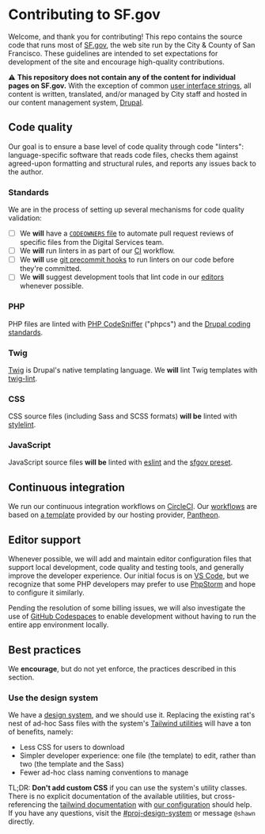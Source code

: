 # Contributing to SF.gov

Welcome, and thank you for contributing! This repo contains the source code that runs most of [SF.gov], the web site run by the City & County of San Francisco. These guidelines are intended to set expectations for development of the site and encourage high-quality contributions.

⚠️ **This repository does not contain any of the content for individual pages on SF.gov.** With the exception of common [user interface strings][ui strings], all content is written, translated, and/or managed by City staff and hosted in our content management system, [Drupal].

## Code quality
Our goal is to ensure a base level of code quality through code "linters": language-specific software that reads code files, checks them against agreed-upon formatting and structural rules, and reports any issues back to the author.

### Standards
We are in the process of setting up several mechanisms for code quality validation:

- [ ] We **will** have a [`CODEOWNERS` file][codeowners] to automate pull request reviews of specific files from the Digital Services team.
- [ ] We **will** run linters in as part of our [CI](#continuous-integration) workflow.
- [ ] We **will** use [git precommit hooks]() to run linters on our code before they're committed.
- [ ] We **will** suggest development tools that lint code in our [editors](#editor-support) whenever possible.

### PHP
PHP files are linted with [PHP CodeSniffer][] ("phpcs") and the [Drupal coding standards].

### Twig
[Twig] is Drupal's native templating language. We **will** lint Twig templates with [twig-lint](https://github.com/asm89/twig-lint).

### CSS
CSS source files (including Sass and SCSS formats) **will be** linted with [stylelint].

### JavaScript
JavaScript source files **will be** linted with [eslint] and the [sfgov preset][eslint-plugin-sfgov].

## Continuous integration
We run our continuous integration workflows on [CircleCI](). Our
[workflows](../.circleci) are based on [a template](https://github.com/pantheon-systems/example-drops-8-composer) provided by our hosting provider, [Pantheon].

## Editor support
Whenever possible, we will add and maintain editor configuration files that support local development, code quality and testing tools, and generally improve the developer experience. Our initial focus is on [VS Code], but we recognize that some PHP developers may prefer to use [PhpStorm] and hope to configure it similarly.

Pending the resolution of some billing issues, we will also investigate the use of [GitHub Codespaces][codespaces] to enable development without having to run the entire app environment locally.

## Best practices
We **encourage**, but do not yet enforce, the practices described in this section.

<!-- 
### Best practice title

A brief description of the best practice.

**Why**: Explain why this is important, useful, etc.
**How**: If necessary, explain implementation details, refactoring process, etc.
-->

### Use the design system
We have a [design system], and we should use it. Replacing the existing rat's nest of ad-hoc Sass files with the system's [Tailwind utilities] will have a ton of benefits, namely:

- Less CSS for users to download
- Simpler developer experience: one file (the template) to edit, rather than two (the template and the Sass)
- Fewer ad-hoc class naming conventions to manage

TL;DR: **Don't add custom CSS** if you can use the system's utility classes. There is no explicit documentation of the available utilities, but cross-referencing the [tailwind documentation][tailwind] with [our configuration](https://github.com/SFDigitalServices/design-system/blob/main/tailwind.config.js) should help. If you have any questions, visit the [#proj-design-system][design system slack] or message `@shawn` directly.


[codeowners]: https://docs.github.com/en/repositories/managing-your-repositorys-settings-and-features/customizing-your-repository/about-code-owners
[codespaces]: https://github.com/features/codespaces
[design system]: https://design-system.sf.gov
[design system slack]: https://sfdigitalservices.slack.com/archives/CEERV5DCG
[drupal]: https://www.drupal.org/
[drupal coding standards]: https://www.drupal.org/docs/develop/standards/coding-standards
[eslint]: https://eslint.org/
[eslint-plugin-sfgov]: https://github.com/SFDigitalServices/eslint-plugin-sfgov
[pantheon]: https://pantheon.io/
[php codesniffer]: https://github.com/squizlabs/PHP_CodeSniffer
[phpstorm]: https://www.jetbrains.com/phpstorm/
[sf.gov]: https://sf.gov
[stylelint]: https://stylelint.io
[tailwind]: https://v2.tailwindcss.com/docs
[tailwind utilities]: https://v2.tailwindcss.com/docs/utility-first
[twig]: https://twig.symfony.com/
[ui strings]: https://www.drupal.org/project/string_translation_ui
[vs code]: https://code.visualstudio.com/
